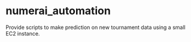 # numerai_automation
Provide scripts to make prediction on new tournament data using a small EC2 instance. 
